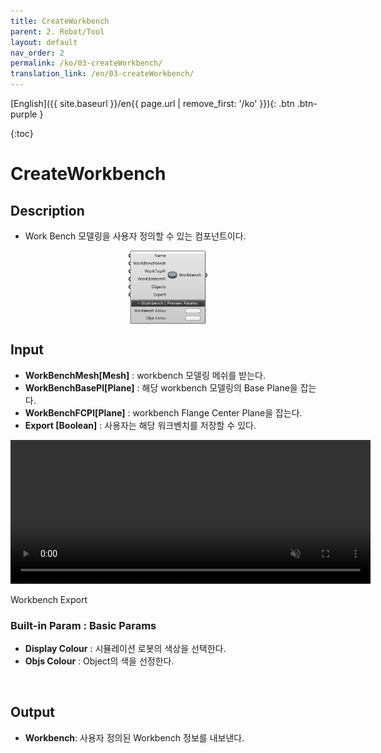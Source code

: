 ```yaml
---
title: CreateWorkbench
parent: 2. Robot/Tool
layout: default
nav_order: 2
permalink: /ko/03-createWorkbench/
translation_link: /en/03-createWorkbench/
---
```


[English]({{ site.baseurl }}/en{{ page.url | remove_first: '/ko' }}){: .btn .btn-purple }
<!-- [한국어]({{ site.baseurl }}/ko{{ page.url | remove_first: '/en' }}){: .btn .btn-purple } -->

{:toc}
# CreateWorkbench

## Description

* Work Bench 모델링을 사용자 정의할 수 있는 컴포넌트이다.

<p align="center">  <img src="/assets/images/Workbench.png" align="center" width="25%"></p>

## Input

* **WorkBenchMesh[Mesh]** : workbench 모델링 메쉬를 받는다.
* **WorkBenchBasePl[Plane]** : 해당 workbench 모델링의 Base Plane을 잡는다.
* **WorkBenchFCPl[Plane]** : workbench Flange Center Plane을 잡는다.
* **Export [Boolean]** : 사용자는 해당 워크벤치를 저장할 수 있다.

<p align="center"> 
<video src="/assets/images/Workbench_Export.mp4" width="576px" height="230px" autoplay=1 muted=1 loop=1 align="center"></video><figcaption>Workbench Export</figcaption>
</p>

### Built-in Param : Basic Params

* **Display Colour** : 시뮬레이션 로봇의 색상을 선택한다.
* **Objs Colour** : Object의 색을 선정한다.

<br>

## Output

* **Workbench**: 사용자 정의된 Workbench 정보를 내보낸다.
